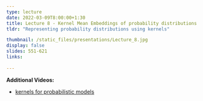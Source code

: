 ```yaml
---
type: lecture
date: 2022-03-09T8:00:00+1:30
title: Lecture 8 - Kernel Mean Embeddings of probability distributions
tldr: "Representing probability distributions using kernels"

thumbnail: /static_files/presentations/Lecture_8.jpg
display: false
slides: 551-621
links: 
  
---
```


**Additional Videos:**
- [kernels for probabilistic models](https://youtu.be/w_Kwtziev2g)

